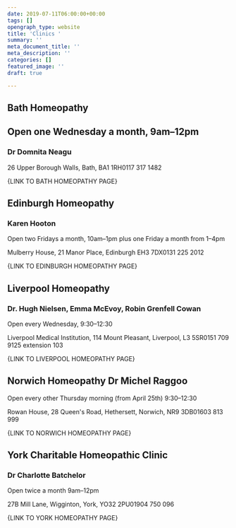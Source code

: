 ```yaml
---
date: 2019-07-11T06:00:00+00:00
tags: []
opengraph_type: website
title: 'Clinics '
summary: ''
meta_document_title: ''
meta_description: ''
categories: []
featured_image: ''
draft: true

---
```

## Bath Homeopathy

## Open one Wednesday a month, 9am–12pm

### Dr Domnita Neagu

26 Upper Borough Walls, Bath, BA1 1RH0117 317 1482

{LINK TO BATH HOMEOPATHY PAGE}

## Edinburgh Homeopathy 

### Karen Hooton

Open two Fridays a month, 10am–1pm plus one Friday a month from 1–4pm

Mulberry House, 21 Manor Place, Edinburgh EH3 7DX0131 225 2012

{LINK TO EDINBURGH HOMEOPATHY PAGE}

## Liverpool Homeopathy

### Dr. Hugh Nielsen, Emma McEvoy, Robin Grenfell Cowan

Open every Wednesday, 9:30–12:30

Liverpool Medical Institution, 114 Mount Pleasant, Liverpool, L3 5SR0151 709 9125 extension 103

{LINK TO LIVERPOOL HOMEOPATHY PAGE}

## Norwich Homeopathy Dr Michel Raggoo

Open every other Thursday morning (from April 25th) 9:30–12:30

Rowan House, 28 Queen's Road, Hethersett, Norwich, NR9 3DB01603 813 999

{LINK TO NORWICH HOMEOPATHY PAGE}

## York Charitable Homeopathic Clinic

### Dr Charlotte Batchelor

Open twice a month 9am–12pm

27B Mill Lane, Wigginton, York, YO32 2PU01904 750 096

{LINK TO YORK HOMEOPATHY PAGE}

## 